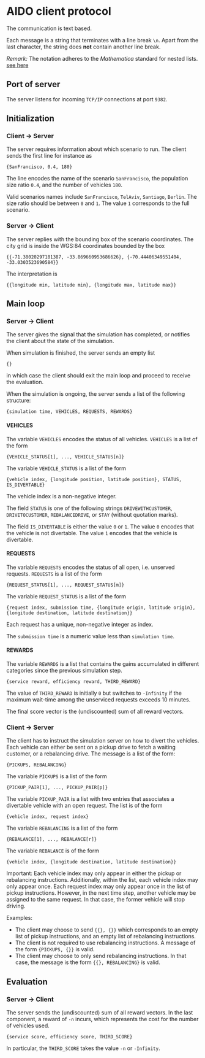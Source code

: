 # AIDO client protocol

The communication is text based.

Each message is a string that terminates with a line break `\n`. Apart from the last character, the string does **not** contain another line break.

*Remark:* The notation adheres to the *Mathematica* standard for nested lists. [see here](https://reference.wolfram.com/language/tutorial/NestedLists.html)

## Port of server

The server listens for incoming `TCP/IP` connections at port `9382`.

## Initialization

### Client -> Server

The server requires information about which scenario to run.
The client sends the first line for instance as

    {SanFrancisco, 0.4, 180}

The line encodes the name of the scenario `SanFrancisco`, the population size ratio `0.4`, and the number of vehicles `180`.

Valid scenarios names include `SanFrancisco`, `TelAviv`, `Santiago`, `Berlin`.
The size ratio should be between `0` and `1`.
The value `1` corresponds to the full scenario.

### Server -> Client

The server replies with the bounding box of the scenario coordinates.
The city grid is inside the WGS:84 coordinates bounded by the box

    {{-71.38020297181387, -33.869660953686626}, {-70.44406349551404, -33.0303523690584}}

The interpretation is

    {{longitude min, latitude min}, {longitude max, latitude max}}

## Main loop

### Server -> Client

The server gives the signal that the simulation has completed, or notifies the client about the state of the simulation.

When simulation is finished, the server sends an empty list

	{}

in which case the client should exit the main loop and proceed to receive the evaluation.

When the simulation is ongoing, the server sends a list of the following structure:

	{simulation time, VEHICLES, REQUESTS, REWARDS}

#### VEHICLES

The variable `VEHICLES` encodes the status of all vehicles. `VEHICLES` is a list of the form

	{VEHICLE_STATUS[1], ..., VEHICLE_STATUS[n]}

The variable `VEHICLE_STATUS` is a list of the form

	{vehicle index, {longitude position, latitude position}, STATUS, IS_DIVERTABLE}

The vehicle index is a non-negative integer.

The field `STATUS` is one of the following strings `DRIVEWITHCUSTOMER`, `DRIVETOCUSTOMER`, `REBALANCEDRIVE`, or `STAY` (without quotation marks).

The field `IS_DIVERTABLE` is either the value `0` or `1`. The value `0` encodes that the vehicle is not divertable. The value `1` encodes that the vehicle is divertable.

#### REQUESTS

The variable `REQUESTS` encodes the status of all open, i.e. unserved requests. `REQUESTS` is a list of the form

	{REQUEST_STATUS[1], ..., REQUEST_STATUS[m]}

The variable `REQUEST_STATUS` is a list of the form

	{request index, submission time, {longitude origin, latitude origin}, {longitude destination, latitude destination}}

Each request has a unique, non-negative integer as index.

The `submission time` is a numeric value less than `simulation time`.

#### REWARDS

The variable `REWARDS` is a list that contains the gains accumulated in different categories since the previous simulation step.

	{service reward, efficiency reward, THIRD_REWARD}

The value of `THIRD_REWARD` is initially `0` but switches to `-Infinity` if the maximum wait-time among the unserviced requests exceeds 10 minutes.

The final score vector is the (undiscounted) sum of all reward vectors.

### Client -> Server

The client has to instruct the simulation server on how to divert the vehicles.
Each vehicle can either be sent on a pickup drive to fetch a waiting customer, or a rebalancing drive.
The message is a list of the form:

	{PICKUPS, REBALANCING}

The variable `PICKUPS` is a list of the form

	{PICKUP_PAIR[1], ..., PICKUP_PAIR[p]}

The variable `PICKUP_PAIR` is a list with two entries that associates a divertable vehicle with an open request. The list is of the form

	{vehicle index, request index}

The variable `REBALANCING` is a list of the form

	{REBALANCE[1], ..., REBALANCE[r]}

The variable `REBALANCE` is of the form

	{vehicle index, {longitude destination, latitude destination}}

Important:
Each vehicle index may only appear in either the pickup or rebalancing instructions. Additionally, within the list, each vehicle index may only appear once. Each request index may only appear once in the list of pickup instructions. However, in the next time step, another vehicle may be assigned to the same request. In that case, the former vehicle will stop driving.

Examples:
* The client may choose to send `{{}, {}}` which corresponds to an empty list of pickup instructions, and an empty list of rebalancing instructions.
* The client is not required to use rebalancing instructions. A message of the form `{PICKUPS, {}}` is valid.
* The client may choose to only send rebalancing instructions. In that case, the message is the form `{{}, REBALANCING}` is valid.


## Evaluation

### Server -> Client

The server sends the (undiscounted) sum of all reward vectors. In the last component, a reward of `-n` incurs, which represents the cost for the number of vehicles used.

    {service score, efficiency score, THIRD_SCORE}

In particular, the `THIRD_SCORE` takes the value `-n` or `-Infinity`.
